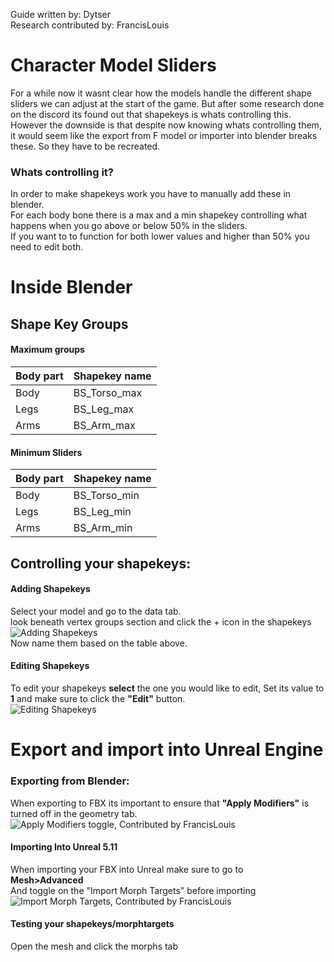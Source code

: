 Guide written by: Dytser  
Research contributed by: FrancisLouis  
# Character Model Sliders
For a while now it wasnt clear how the models handle the different shape sliders we can adjust at the start of the game. But after some research done on the discord its found out that shapekeys is whats controlling this.  
However the downside is that despite now knowing whats controlling them, it would seem like the export from F model or importer into blender breaks these. So they have to be recreated.

### Whats controlling it?
In order to make shapekeys work you have to manually add these in blender.  
For each body bone there is a max and a min shapekey controlling what happens when you go above or below 50% in the sliders.  
If you want to to function for both lower values and higher than 50% you need to edit both.  


# Inside Blender 

## Shape Key Groups
#### Maximum groups
| Body part | Shapekey name |
| --- | --- | 
| Body | BS_Torso_max |
| Legs | BS_Leg_max |
| Arms | BS_Arm_max |
#### Minimum Sliders
| Body part | Shapekey name |
| --- | --- | 
| Body | BS_Torso_min |
| Legs | BS_Leg_min |
| Arms | BS_Arm_min |

## Controlling your shapekeys:
#### Adding Shapekeys
Select your model and go to the data tab.  
look beneath vertex groups section and click the + icon in the shapekeys  
![Adding Shapekeys](https://cdn.discordapp.com/attachments/745288624299311155/1202028860628013066/Adding_Shapekeys.png)  
Now name them based on the table above.

#### Editing Shapekeys
To edit your shapekeys 
**select** the one you would like to edit, Set its value to **1** and make sure to click the **"Edit"** button.  
![Editing Shapekeys](https://cdn.discordapp.com/attachments/745288624299311155/1202028860926066759/Editing_a_shapekey.png)

# Export and import into Unreal Engine
### Exporting from Blender:
When exporting to FBX its important to ensure that **"Apply Modifiers"** is turned off in the geometry tab.  
![Apply Modifiers toggle, Contributed by FrancisLouis](https://cdn.discordapp.com/attachments/745288624299311155/1202028861177741403/FBX_Export_Turn_off_Modifiers.png)

#### Importing Into Unreal 5.11
When importing your FBX into Unreal make sure to go to  
**Mesh>Advanced**  
And toggle on the "Import Morph Targets" before importing  
![Import Morph Targets, Contributed by FrancisLouis](https://cdn.discordapp.com/attachments/745288624299311155/1202031613123514438/Import_Morph_Targets.png?ex=65cbfa2d&is=65b9852d&hm=f5f928e3171da184f0d40402209d2f878b95076839d85635ff97ae0956a3bac2&)

#### Testing your shapekeys/morphtargets
Open the mesh and click the morphs tab
